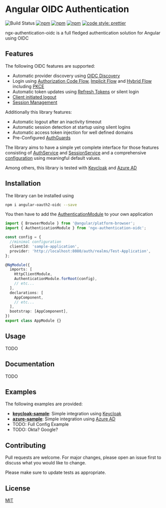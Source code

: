 # Angular OIDC Authentication
![Build Status](https://github.com/lizzyTheLizard/ngx-authentication-oidc/actions/workflows/test.yml/badge.svg)
[![npm](https://img.shields.io/npm/v/ngx-authentication-oidc.svg)](
https://www.npmjs.com/package/ngx-authentication-oidc)
[![npm](https://img.shields.io/npm/dm/ngx-authentication-oidc.svg)](https://www.npmjs.com/package/ngx-authentication-oidc)
[![npm](https://img.shields.io/npm/l/ngx-authentication-oidc.svg)](https://www.npmjs.com/package/ngx-authentication-oidc)
[![code style: prettier](https://img.shields.io/badge/code_style-prettier-ff69b4.svg)](https://github.com/prettier/prettier)

ngx-authentication-oidc is a full fledged authentication solution for Angular using OIDC

## Features
The following OIDC features are supported:
* Automatic provider discovery using [OIDC Discovery](https://openid.net/specs/openid-connect-discovery-1_0.html)
* Login using [Authorization Code Flow](https://openid.net/specs/openid-connect-core-1_0.html#CodeFlowAuth), [Implicit Flow](https://openid.net/specs/openid-connect-core-1_0.html#ImplicitFlowAuth) and [Hybrid Flow](https://openid.net/specs/openid-connect-core-1_0.html#HybridFlowAuth) including [PKCE](https://datatracker.ietf.org/doc/html/rfc7636)
* Automatic token updates using [Refresh Tokens](https://openid.net/specs/openid-connect-core-1_0.html#RefreshTokens) or silent login
* [Client initiated logout](https://openid.net/specs/openid-connect-rpinitiated-1_0.html)
* [Session Management](https://openid.net/specs/openid-connect-session-1_0.html)

Additionally this library features:
* Automatic logout after an inactivity timeout
* Automatic session detection at startup using silent logins
* Automatic access token injection for well defined domains
* Pre-Configured [AuthGuards](https://angular.io/api/router/CanActivate)

The library aims to have a simple yet complete interface for those features consisting of [AuthService](projects/ngx-authentication-oidc/src/lib/auth.service.ts) and [SessionService](projects/ngx-authentication-oidc/src/lib/session.service.ts) and a comprehensive [configuration](projects/ngx-authentication-oidc/src/lib/configuration/oauth-config.ts) using meaningful default values.

Among others, this library is tested with [Keycloak](https://www.keycloak.org/) and [Azure AD](https://azure.microsoft.com/en-us/services/active-directory/)
## Installation
The library can be installed using
```sh
npm i angular-oauth2-oidc --save
```

You then have to add the [AuthenticationModule](projects/ngx-authentication-oidc/src/lib/authentication-module.ts) to your own application

```Typescript
import { BrowserModule } from '@angular/platform-browser';
import { AuthenticationModule } from 'ngx-authentication-oidc';

const config = {
  //minimal configuration
  clientId: 'sample-application',
  provider: 'http://localhost:8080/auth/realms/Test-Application',
};

@NgModule({
  imports: [
    HttpClientModule,
    AuthenticationModule.forRoot(config),
    // etc...
  ],
  declarations: [
    AppComponent,
    // etc...
  ],
  bootstrap: [AppComponent],
})
export class AppModule {}
```

## Usage
TODO

## Documentation
TODO

## Examples
The following examples are provided:
* **[keycloak-sample](projects/keycloak-sample/README.md)**: Simple integration using [Keycloak](https://www.keycloak.org/)
* **[azure-sample](projects/azure-sample/README.md)**: Simple integration using [Azure AD](https://azure.microsoft.com/en-us/services/active-directory/)
* TODO: Full Config Example
* TODO: Okta? Google?
  
## Contributing
Pull requests are welcome. For major changes, please open an issue first to discuss what you would like to change.

Please make sure to update tests as appropriate.

## License
[MIT](LICENSE)
